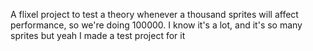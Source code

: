 A flixel project to test a theory whenever a thousand sprites will affect performance, so we're doing 100000. I know it's a lot, and it's so many sprites but yeah I made a test project for it
